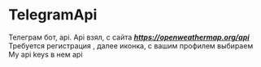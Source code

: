 # TelegramApi
Телеграм бот, api. 
Api взял, с сайта ***https://openweathermap.org/api*** Требуется регистрация , далее иконка, с вашим профилем выбираем My api keys в нем api
